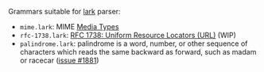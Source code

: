 Grammars suitable for [lark](https://github.com/lark-parser/lark) parser:

- ```mime.lark```: MIME [Media Types](https://www.iana.org/assignments/media-types/media-types.xhtml)
- ```rfc-1738.lark```: [RFC 1738: Uniform Resource Locators (URL)](https://www.ietf.org/rfc/rfc1738.txt) (WIP)
- ```palindrome.lark```: palindrome is a word, number, or other sequence of
characters which reads the same backward as forward, such as madam or racecar
([issue #1881](https://github.com/HypothesisWorks/hypothesis/issues/1881))
